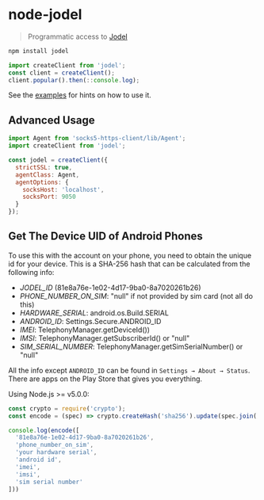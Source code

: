 # node-jodel

> Programmatic access to [Jodel](https://jodel-app.com/)

```bash
npm install jodel
```

```js
import createClient from 'jodel';
const client = createClient();
client.popular().then(::console.log);
```

See the [examples](https://github.com/Hanse/node-jodel/tree/master/examples/) for hints on how to use it.


## Advanced Usage
```js
import Agent from 'socks5-https-client/lib/Agent';
import createClient from 'jodel';

const jodel = createClient({
  strictSSL: true,
  agentClass: Agent,
  agentOptions: {
    socksHost: 'localhost',
    socksPort: 9050
  }
});
```

## Get The Device UID of Android Phones
To use this with the account on your phone, you need to obtain the unique id for your device. This is a SHA-256 hash that can be calculated from the following info:

* *JODEL_ID* (81e8a76e-1e02-4d17-9ba0-8a7020261b26)
* *PHONE_NUMBER_ON_SIM*: "null" if not provided by sim card (not all do this)
* *HARDWARE_SERIAL*: android.os.Build.SERIAL
* *ANDROID_ID*: Settings.Secure.ANDROID_ID
* *IMEI*: TelephonyManager.getDeviceId())
* *IMSI*: TelephonyManager.getSubscriberId() or "null"
* *SIM_SERIAL_NUMBER*: TelephonyManager.getSimSerialNumber() or "null"

All the info except `ANDROID_ID` can be found in `Settings → About → Status`. There are apps on the Play Store that gives you everything.

Using Node.js >= v5.0.0:
```js
const crypto = require('crypto');
const encode = (spec) => crypto.createHash('sha256').update(spec.join('')).digest('hex');

console.log(encode([
  '81e8a76e-1e02-4d17-9ba0-8a7020261b26',
  'phone_number_on_sim',
  'your hardware serial',
  'android id',
  'imei',
  'imsi',
  'sim serial number'
]))
```
